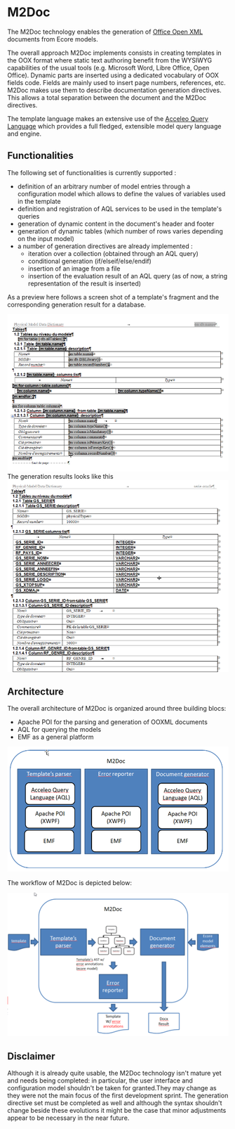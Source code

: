 # M2Doc
The M2Doc technology enables the generation of [Office Open XML](https://fr.wikipedia.org/wiki/Office_Open_XML) documents from Ecore models.

The overall approach M2Doc implements consists in creating templates in the OOX format where static text authoring benefit from the WYSIWYG capabilities of the usual tools (e.g. Microsoft Word, Libre Office, Open Office). Dynamic parts are inserted using a dedicated vocabulary of OOX fields code. Fields are mainly used to insert page numbers, references, etc. M2Doc makes use them to describe documentation generation directives. This allows a total separation between the document and the M2Doc directives.

The template language makes an extensive use of the [Acceleo Query Language](https://www.eclipse.org/acceleo/documentation/aql.html) which provides a full fledged, extensible model query language and engine. 

## Functionalities
The following set of functionalities is currently supported :

* definition of an arbitrary number of model entries through a configuration model which allows to define the values of variables used in the template
* definition and registration of AQL services to be used in the template's queries
* generation of dynamic content in the document's header and footer
* generation of dynamic tables (which number of rows varies depending on the input model)
* a number of generation directives are already implemented :
  * iteration over a collection (obtained through an AQL query)
  * conditional generation (if/elseif/else/endif)
  * insertion of an image from a file
  * insertion of the evaluation result of an AQL query (as of now, a string representation of the result is inserted)

As a preview here follows a screen shot of a template's fragment and the corresponding generation result for a database. 

![DB Template](doc/doc/DBTemplate.png)
The generation results looks like this 
![DB Result](doc/doc/DBResult.png)

## Architecture 

The overall architecture of M2Doc is organized around three building blocs:
* Apache POI for the parsing and generation of OOXML documents
* AQL for querying the models
* EMF as a general platform

![Technical architecture](doc/doc/TechnicalArchitecture.png)

The workflow of M2Doc is depicted below: 

![M2Doc Workflow](doc/doc/M2DocWorkflow.png)


## Disclaimer 

Although it is already quite usable, the M2Doc technology isn't mature yet and needs being completed: in particular, the user interface and configuration model shouldn't be taken for granted.They may change as they were not the main focus of the first development sprint. 
The generation directive set must be completed as well and although the syntax shouldn't change beside these evolutions it might be the case that minor adjustments appear to be necessary in the near future. 


